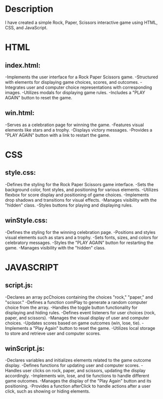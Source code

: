 # Description
I have created a simple Rock, Paper, Scissors interactive game using HTML, CSS, and JavaScript.

# HTML

## index.html:
-Implements the user interface for a Rock Paper Scissors game.
-Structured with elements for displaying game choices, scores, and outcomes.
-Integrates user and computer choice representations with corresponding images.
-Utilizes modals for displaying game rules.
-Includes a "PLAY AGAIN" button to reset the game.

## win.html:
-Serves as a celebration page for winning the game.
-Features visual elements like stars and a trophy.
-Displays victory messages.
-Provides a "PLAY AGAIN" button with a link to restart the game.

# CSS

## style.css:
-Defines the styling for the Rock Paper Scissors game interface.
-Sets the background color, font styles, and positioning for various elements.
-Utilizes flexbox for score display and positioning of game choices.
-Implements drop shadows and transitions for visual effects.
-Manages visibility with the "hidden" class.
-Styles buttons for playing and displaying rules.

## winStyle.css:
-Defines the styling for the winning celebration page.
-Positions and styles visual elements such as stars and a trophy.
-Sets fonts, sizes, and colors for celebratory messages.
-Styles the "PLAY AGAIN" button for restarting the game.
-Manages visibility with the "hidden" class.

# JAVASCRIPT

## script.js:
-Declares an array pcChoices containing the choices "rock," "paper," and "scissor."
-Defines a function comPlay to generate a random computer choice from the array.
-Handles the toggle button functionality for displaying and hiding rules.
-Defines event listeners for user choices (rock, paper, and scissors).
-Manages the visual display of user and computer choices.
-Updates scores based on game outcomes (win, lose, tie).
-Implements a "Play Again" button to reset the game.
-Utilizes local storage to store and retrieve user and computer scores.

## winScript.js:
-Declares variables and initializes elements related to the game outcome display.
-Defines functions for updating user and computer scores.
-Handles user clicks on rock, paper, and scissors, updating the display accordingly.
-Implements win, lose, and tie functions to handle different game outcomes.
-Manages the display of the "Play Again" button and its positioning.
-Provides a function afterClick to handle actions after a user click, such as showing or hiding elements.




